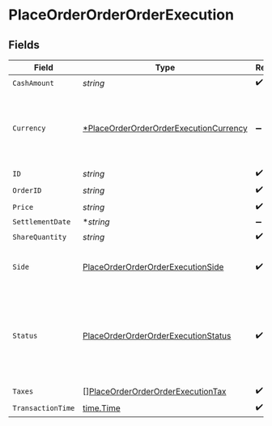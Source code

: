 # PlaceOrderOrderOrderExecution


## Fields

| Field                                                                                                      | Type                                                                                                       | Required                                                                                                   | Description                                                                                                |
| ---------------------------------------------------------------------------------------------------------- | ---------------------------------------------------------------------------------------------------------- | ---------------------------------------------------------------------------------------------------------- | ---------------------------------------------------------------------------------------------------------- |
| `CashAmount`                                                                                               | *string*                                                                                                   | :heavy_check_mark:                                                                                         | N/A                                                                                                        |
| `Currency`                                                                                                 | [*PlaceOrderOrderOrderExecutionCurrency](../../models/operations/placeorderorderorderexecutioncurrency.md) | :heavy_minus_sign:                                                                                         | Alphabetic three-letter [ISO 4217](https://en.wikipedia.org/wiki/ISO_4217) currency code.<br/>* EUR - Euro |
| `ID`                                                                                                       | *string*                                                                                                   | :heavy_check_mark:                                                                                         | N/A                                                                                                        |
| `OrderID`                                                                                                  | *string*                                                                                                   | :heavy_check_mark:                                                                                         | N/A                                                                                                        |
| `Price`                                                                                                    | *string*                                                                                                   | :heavy_check_mark:                                                                                         | N/A                                                                                                        |
| `SettlementDate`                                                                                           | **string*                                                                                                  | :heavy_minus_sign:                                                                                         | N/A                                                                                                        |
| `ShareQuantity`                                                                                            | *string*                                                                                                   | :heavy_check_mark:                                                                                         | N/A                                                                                                        |
| `Side`                                                                                                     | [PlaceOrderOrderOrderExecutionSide](../../models/operations/placeorderorderorderexecutionside.md)          | :heavy_check_mark:                                                                                         | Side of the execution.<br/>* BUY - <br/>* SELL -                                                           |
| `Status`                                                                                                   | [PlaceOrderOrderOrderExecutionStatus](../../models/operations/placeorderorderorderexecutionstatus.md)      | :heavy_check_mark:                                                                                         | Execution status of the Execution.<br/>* FILLED - <br/>* SETTLED - <br/>* CANCELLED -                      |
| `Taxes`                                                                                                    | [][PlaceOrderOrderOrderExecutionTax](../../models/operations/placeorderorderorderexecutiontax.md)          | :heavy_check_mark:                                                                                         | N/A                                                                                                        |
| `TransactionTime`                                                                                          | [time.Time](https://pkg.go.dev/time#Time)                                                                  | :heavy_check_mark:                                                                                         | N/A                                                                                                        |